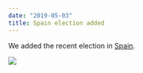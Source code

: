 ```yaml
---
date: "2019-05-03"
title: Spain election added
---
```


We added the recent election in [Spain](http://www.parlgov.org/explore/esp/election/2019-04-28/).

![](/images/parliament-germany.jpg)

